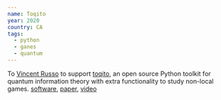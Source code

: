 ```yaml
---
name: Toqito
year: 2020
country: CA
tags:
  - python
  - ganes
  - quantum
---
```

To [Vincent Russo](https://vprusso.github.io/) to support [toqito](https://vprusso.github.io/toqito/), an open source Python toolkit for quantum information theory with extra functionality to study non-local games. [software](https://github.com/vprusso/toqito), [paper](https://joss.theoj.org/papers/10.21105/joss.03082), [video](https://www.youtube.com/watch?v=6R7qSszJwBI)
